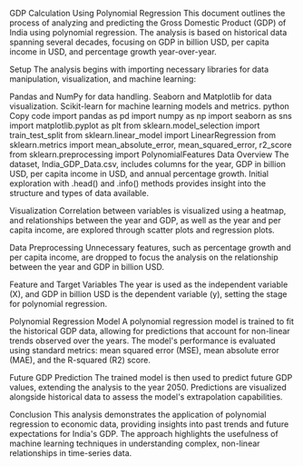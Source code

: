 GDP Calculation Using Polynomial Regression
This document outlines the process of analyzing and predicting the Gross Domestic Product (GDP) of India using polynomial regression. The analysis is based on historical data spanning several decades, focusing on GDP in billion USD, per capita income in USD, and percentage growth year-over-year.

Setup
The analysis begins with importing necessary libraries for data manipulation, visualization, and machine learning:

Pandas and NumPy for data handling.
Seaborn and Matplotlib for data visualization.
Scikit-learn for machine learning models and metrics.
python
Copy code
import pandas as pd
import numpy as np
import seaborn as sns
import matplotlib.pyplot as plt
from sklearn.model_selection import train_test_split
from sklearn.linear_model import LinearRegression
from sklearn.metrics import mean_absolute_error, mean_squared_error, r2_score
from sklearn.preprocessing import PolynomialFeatures
Data Overview
The dataset, India_GDP_Data.csv, includes columns for the year, GDP in billion USD, per capita income in USD, and annual percentage growth. Initial exploration with .head() and .info() methods provides insight into the structure and types of data available.

Visualization
Correlation between variables is visualized using a heatmap, and relationships between the year and GDP, as well as the year and per capita income, are explored through scatter plots and regression plots.

Data Preprocessing
Unnecessary features, such as percentage growth and per capita income, are dropped to focus the analysis on the relationship between the year and GDP in billion USD.

Feature and Target Variables
The year is used as the independent variable (X), and GDP in billion USD is the dependent variable (y), setting the stage for polynomial regression.

Polynomial Regression Model
A polynomial regression model is trained to fit the historical GDP data, allowing for predictions that account for non-linear trends observed over the years. The model's performance is evaluated using standard metrics: mean squared error (MSE), mean absolute error (MAE), and the R-squared (R2) score.

Future GDP Prediction
The trained model is then used to predict future GDP values, extending the analysis to the year 2050. Predictions are visualized alongside historical data to assess the model's extrapolation capabilities.

Conclusion
This analysis demonstrates the application of polynomial regression to economic data, providing insights into past trends and future expectations for India's GDP. The approach highlights the usefulness of machine learning techniques in understanding complex, non-linear relationships in time-series data.
